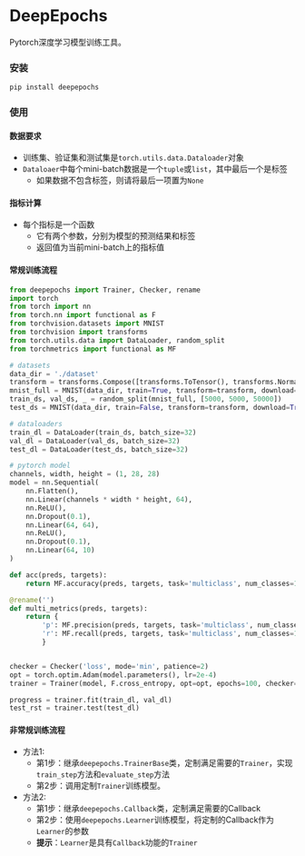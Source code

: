 # DeepEpochs

Pytorch深度学习模型训练工具。

### 安装

```bash
pip install deepepochs
```

### 使用

#### 数据要求

- 训练集、验证集和测试集是`torch.utils.data.Dataloader`对象
- `Dataloaer`中每个mini-batch数据是一个`tuple`或`list`，其中最后一个是标签
  - 如果数据不包含标签，则请将最后一项置为`None`

#### 指标计算

- 每个指标是一个函数
  - 它有两个参数，分别为模型的预测结果和标签
  - 返回值为当前mini-batch上的指标值

#### 常规训练流程

```python
from deepepochs import Trainer, Checker, rename
import torch
from torch import nn
from torch.nn import functional as F
from torchvision.datasets import MNIST
from torchvision import transforms
from torch.utils.data import DataLoader, random_split
from torchmetrics import functional as MF

# datasets
data_dir = './dataset'
transform = transforms.Compose([transforms.ToTensor(), transforms.Normalize((0.1307,), (0.3081,))])
mnist_full = MNIST(data_dir, train=True, transform=transform, download=True)
train_ds, val_ds, _ = random_split(mnist_full, [5000, 5000, 50000])
test_ds = MNIST(data_dir, train=False, transform=transform, download=True)

# dataloaders
train_dl = DataLoader(train_ds, batch_size=32)
val_dl = DataLoader(val_ds, batch_size=32)
test_dl = DataLoader(test_ds, batch_size=32)

# pytorch model
channels, width, height = (1, 28, 28)
model = nn.Sequential(
    nn.Flatten(),
    nn.Linear(channels * width * height, 64),
    nn.ReLU(),
    nn.Dropout(0.1),
    nn.Linear(64, 64),
    nn.ReLU(),
    nn.Dropout(0.1),
    nn.Linear(64, 10)
)

def acc(preds, targets):
    return MF.accuracy(preds, targets, task='multiclass', num_classes=10)

@rename('')
def multi_metrics(preds, targets):
    return {
        'p': MF.precision(preds, targets, task='multiclass', num_classes=10),
        'r': MF.recall(preds, targets, task='multiclass', num_classes=10)
        }


checker = Checker('loss', mode='min', patience=2)
opt = torch.optim.Adam(model.parameters(), lr=2e-4)
trainer = Trainer(model, F.cross_entropy, opt=opt, epochs=100, checker=checker, metrics=[acc, multi_metrics])

progress = trainer.fit(train_dl, val_dl)
test_rst = trainer.test(test_dl)
```

#### 非常规训练流程

- 方法1:
    - 第1步：继承`deepepochs.TrainerBase`类，定制满足需要的`Trainer`，实现`train_step`方法和`evaluate_step`方法
    - 第2步：调用定制`Trainer`训练模型。
- 方法2:
    - 第1步：继承`deepepochs.Callback`类，定制满足需要的Callback
    - 第2步：使用`deepepochs.Learner`训练模型，将定制的Callback作为`Learner`的参数
    - __提示__：`Learner`是具有`Callback`功能的`Trainer`